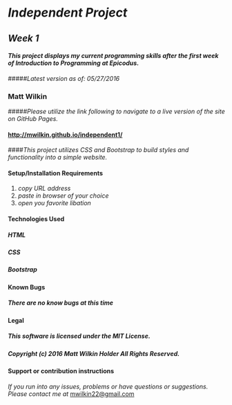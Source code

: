 # _Independent Project_

## _Week 1_

#### _This project displays my current programming skills after the first week of Introduction to Programming at Epicodus._

#####_Latest version as of: 05/27/2016_

### **Matt Wilkin**

#####_Please utilize the link following to navigate to a live version of the site on GitHub Pages._

#### <http://mwilkin.github.io/independent1/>

####_This project utilizes CSS and Bootstrap to build styles and functionality into a simple website._

#### Setup/Installation Requirements

1. _copy URL address_
2. _paste in browser of your choice_
3. _open you favorite libation_

#### Technologies Used

##### HTML

##### CSS

##### Bootstrap

#### Known Bugs

##### _There are no know bugs at this time_

#### Legal

##### This software is licensed under the MIT License.

##### Copyright (c) 2016 Matt Wilkin Holder All Rights Reserved.

#### Support or contribution instructions

_If you run into any issues, problems or have questions or suggestions. Please contact me at_ <mwilkin22@gmail.com>
